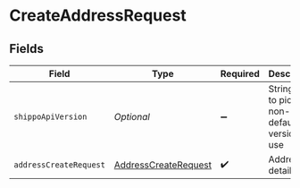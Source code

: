 # CreateAddressRequest


## Fields

| Field                                                                   | Type                                                                    | Required                                                                | Description                                                             | Example                                                                 |
| ----------------------------------------------------------------------- | ----------------------------------------------------------------------- | ----------------------------------------------------------------------- | ----------------------------------------------------------------------- | ----------------------------------------------------------------------- |
| `shippoApiVersion`                                                      | *Optional<String>*                                                      | :heavy_minus_sign:                                                      | String used to pick a non-default API version to use                    | 2018-02-08                                                              |
| `addressCreateRequest`                                                  | [AddressCreateRequest](../../models/components/AddressCreateRequest.md) | :heavy_check_mark:                                                      | Address details.                                                        |                                                                         |